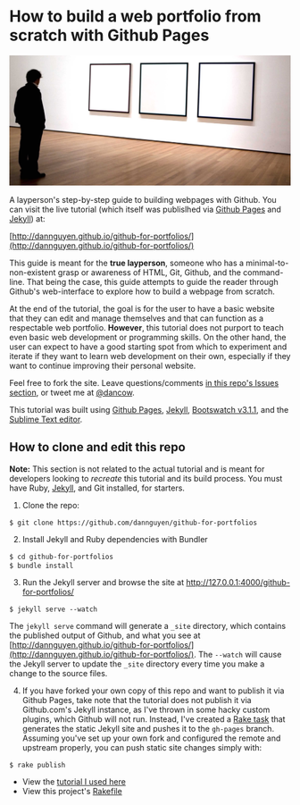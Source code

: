 # How to build a web portfolio from scratch with Github Pages

<a href="http://dannguyen.github.io/github-for-portfolios">![at the moma](/images/main-logo.jpg)</a>

A layperson's step-by-step guide to building webpages with Github. You can visit the live tutorial (which itself was publislhed via [Github Pages](https://pages.github.com/) and [Jekyll](http://jekyllrb.com/)) at:

[http://dannguyen.github.io/github-for-portfolios/](http://dannguyen.github.io/github-for-portfolios/)


This guide is meant for the __true layperson__, someone who has a minimal-to-non-existent grasp or awareness of HTML, Git, Github, and the command-line. That being the case, this guide attempts to guide the reader through Github's web-interface to explore how to build a webpage from scratch.

At the end of the tutorial, the goal is for the user to have a basic website that they can edit and manage themselves and that can function as a respectable web portfolio. __However__, this tutorial does not purport to teach even basic web development or programming skills. On the other hand, the user can expect to have a good starting spot from which to experiment and iterate if they want to learn web development on their own, especially if they want to continue improving their personal website.

Feel free to fork the site. Leave questions/comments [in this repo's Issues section](https://github.com/dannguyen/github-for-portfolios/issues), or tweet me at [@dancow](//twitter.com/dancow).

This tutorial was built using [Github Pages](https://pages.github.com/), [Jekyll](http://jekyllrb.com/), [Bootswatch v3.1.1](http://bootswatch.com/), and the [Sublime Text editor](http://www.sublimetext.com/).


## How to clone and edit this repo

__Note:__ This section is not related to the actual tutorial and is meant for developers looking to _recreate_ this tutorial and its build process. You must have Ruby, [Jekyll](http://jekyllrb.com/), and Git installed, for starters.


1. Clone the repo:
  ~~~
  $ git clone https://github.com/dannguyen/github-for-portfolios
  ~~~

2. Install Jekyll and Ruby dependencies with Bundler
  ~~~
  $ cd github-for-portfolios
  $ bundle install
  ~~~

3. Run the Jekyll server and browse the site at http://127.0.0.1:4000/github-for-portfolios/
  ~~~
 $ jekyll serve --watch
  ~~~

  The `jekyll serve` command will generate a `_site` directory, which contains the published output of Github, and what you see at [http://dannguyen.github.io/github-for-portfolios/](http://dannguyen.github.io/github-for-portfolios/). The `--watch` will cause the Jekyll server to update the `_site` directory every time you make a change to the source files.

4. If you have forked your own copy of this repo and want to publish it via Github Pages, take note that the tutorial does not publish it via Github.com's Jekyll instance, as I've thrown in some hacky custom plugins, which Github will not run. Instead, I've created a [Rake task](Rakefile) that generates the static Jekyll site and pushes it to the `gh-pages` branch. Assuming you've set up your own fork and configured the remote and upstream properly, you can push static site changes simply with:
  ~~~
  $ rake publish
  ~~~

  - View the [tutorial I used here](http://blog.nitrous.io/2013/08/30/using-jekyll-plugins-on-github-pages.html)
  - View this project's [Rakefile](Rakefile)
